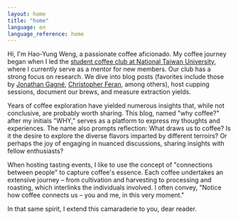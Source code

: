 ```yaml
---
layout: home
title: "home"
language: en
language_reference: home
---
```


Hi, I'm Hao-Yung Weng, a passionate coffee aficionado. My coffee journey began when I led the [student coffee club at National Taiwan University](https://instagram.com/ntu.coffee), where I currently serve as a mentor for new members. Our club has a strong focus on research. We dive into blog posts (favorites include those by [Jonathan Gagné](https://coffeeadastra.com/), [Christopher Feran](https://christopherferan.com/), among others), host cupping sessions, document our brews, and measure extraction yields.

Years of coffee exploration have yielded numerous insights that, while not conclusive, are probably worth sharing. This blog, named "why coffee?" after my initials "WHY," serves as a platform to express my thoughts and experiences. The name also prompts reflection: What draws us to coffee? Is it the desire to explore the diverse flavors imparted by different terroirs? Or perhaps the joy of engaging in nuanced discussions, sharing insights with fellow enthusiasts?

When hosting tasting events, I like to use the concept of "connections between people" to capture coffee's essence. Each coffee undertakes an extensive journey – from cultivation and harvesting to processing and roasting, which interlinks the individuals involved. I often convey, "Notice how coffee connects us – you and me, in this very moment."

In that same spirit, I extend this camaraderie to you, dear reader.